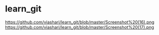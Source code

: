 # learn_git
https://github.com/viashari/learn_git/blob/master/Screenshot%20(16).png
https://github.com/viashari/learn_git/blob/master/Screenshot%20(17).png
